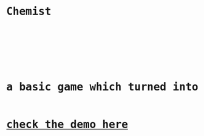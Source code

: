 <pre>
<h1>Chemist<h1>
<br>
<p>a basic game which turned into a website
<br>
<a href="">check the demo here</a>
<pre>
